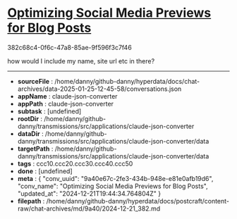 # [Optimizing Social Media Previews for Blog Posts](https://claude.ai/chat/9a40e67c-2fe3-434b-948e-e81e0afb19d6)

382c68c4-0f6c-47a8-85ae-9f596f3c7f46

how would I include my name, site url etc in there?

---

* **sourceFile** : /home/danny/github-danny/hyperdata/docs/chat-archives/data-2025-01-25-12-45-58/conversations.json
* **appName** : claude-json-converter
* **appPath** : claude-json-converter
* **subtask** : [undefined]
* **rootDir** : /home/danny/github-danny/transmissions/src/applications/claude-json-converter
* **dataDir** : /home/danny/github-danny/transmissions/src/applications/claude-json-converter/data
* **targetPath** : /home/danny/github-danny/transmissions/src/applications/claude-json-converter/data
* **tags** : ccc10.ccc20.ccc30.ccc40.ccc50
* **done** : [undefined]
* **meta** : {
  "conv_uuid": "9a40e67c-2fe3-434b-948e-e81e0afb19d6",
  "conv_name": "Optimizing Social Media Previews for Blog Posts",
  "updated_at": "2024-12-21T19:44:34.764804Z"
}
* **filepath** : /home/danny/github-danny/hyperdata/docs/postcraft/content-raw/chat-archives/md/9a40/2024-12-21_382.md